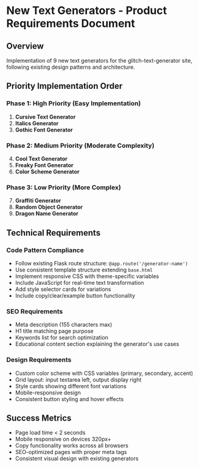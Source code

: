 # New Text Generators - Product Requirements Document

## Overview
Implementation of 9 new text generators for the glitch-text-generator site, following existing design patterns and architecture.

## Priority Implementation Order

### Phase 1: High Priority (Easy Implementation)
1. **Cursive Text Generator**
2. **Italics Generator** 
3. **Gothic Font Generator**

### Phase 2: Medium Priority (Moderate Complexity)
4. **Cool Text Generator**
5. **Freaky Font Generator**
6. **Color Scheme Generator**

### Phase 3: Low Priority (More Complex)
7. **Graffiti Generator**
8. **Random Object Generator** 
9. **Dragon Name Generator**

## Technical Requirements

### Code Pattern Compliance
- Follow existing Flask route structure: `@app.route('/generator-name')`
- Use consistent template structure extending `base.html`
- Implement responsive CSS with theme-specific variables
- Include JavaScript for real-time text transformation
- Add style selector cards for variations
- Include copy/clear/example button functionality

### SEO Requirements
- Meta description (155 characters max)
- H1 title matching page purpose
- Keywords list for search optimization
- Educational content section explaining the generator's use cases

### Design Requirements
- Custom color scheme with CSS variables (primary, secondary, accent)
- Grid layout: input textarea left, output display right
- Style cards showing different font variations
- Mobile-responsive design
- Consistent button styling and hover effects

## Success Metrics
- Page load time < 2 seconds
- Mobile responsive on devices 320px+
- Copy functionality works across all browsers
- SEO-optimized pages with proper meta tags
- Consistent visual design with existing generators
